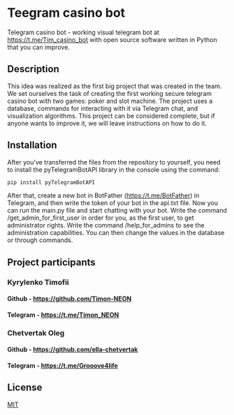 # Teegram casino bot

Telegram casino bot - working visual telegram bot at https://t.me/Tim_casino_bot with open source software written in Python that you can improve.

## Description

This idea was realized as the first big project that was created in the team. We set ourselves the task of creating the first working secure telegram casino bot with two games: poker and slot machine.
The project uses a database, commands for interacting with it via Telegram chat, and visualization algorithms.
This project can be considered complete, but if anyone wants to improve it, we will leave instructions on how to do it.

## Installation

After you've transferred the files from the repository to yourself, you need to install the pyTelegramBotAPI library in the console using the command:

```bash
pip install pyTelegramBotAPI
```
After that, create a new bot in BotFather (https://t.me/BotFather) in Telegram, and then write the token of your bot in the api.txt file.
Now you can run the main.py file and start chatting with your bot. Write the command /get_admin_for_first_user in order for you, as the first user, to get administrator rights.
Write the command /help_for_admins to see the administration capabilities. You can then change the values in the database or through commands.

## Project participants

### Kyrylenko Timofii

#### Github - https://github.com/Timon-NEON
#### Telegram - https://t.me/Timon_NEON

### Chetvertak Oleg

#### Github - https://github.com/ella-chetvertak
#### Telegram - https://t.me/Grooove4life

## License

[MIT](https://choosealicense.com/licenses/mit/)

